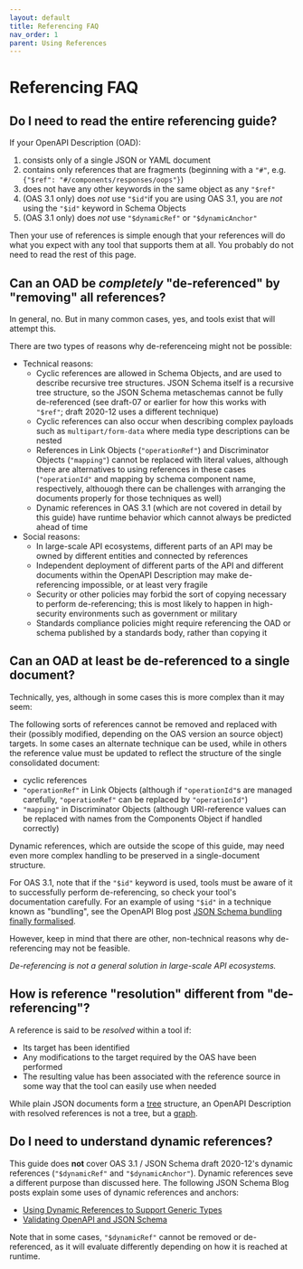 ```yaml
---
layout: default
title: Referencing FAQ
nav_order: 1
parent: Using References
---
```


# Referencing FAQ

## Do I need to read the entire referencing guide?

If your OpenAPI Description (OAD):

1. consists only of a single JSON or YAML document
1. contains only references that are fragments (beginning with a `"#"`, e.g. `{"$ref": "#/components/responses/oops"}`)
1. does not have any other keywords in the same object as any `"$ref"`
1. (OAS 3.1 only) does *not* use `"$id"`if you are using OAS 3.1, you are  *not* using the `"$id"` keyword in Schema Objects
1. (OAS 3.1 only) does *not* use `"$dynamicRef"` or `"$dynamicAnchor"`

Then your use of references is simple enough that your references will do what you expect with any tool that supports them at all.  You probably do not need to read the rest of this page.

## Can an OAD be *completely* "de-referenced" by "removing" all references?

In general, no.  But in many common cases, yes, and tools exist that will attempt this.

There are two types of reasons why de-referenceing might not be possible:

* Technical reasons:
   * Cyclic references are allowed in Schema Objects, and are used to describe recursive tree structures.  JSON Schema itself is a recursive tree structure, so the JSON Schema metaschemas cannot be fully de-referenced (see draft-07 or earlier for how this works with `"$ref"`; draft 2020-12 uses a different technique)
   * Cyclic references can also occur when describing complex payloads such as `multipart/form-data` where media type descriptions can be nested
   * References in Link Objects (`"operationRef"`) and Discriminator Objects (`"mapping"`) cannot be replaced with literal values, although there are alternatives to using references in these cases (`"operationId"` and mapping by schema component name, respectively, althouogh there can be challenges with arranging the documents properly for those techniques as well)
   * Dynamic references in OAS 3.1 (which are not covered in detail by this guide) have runtime behavior which cannot always be predicted ahead of time
* Social reasons:
   * In large-scale API ecosystems, different parts of an API may be owned by different entities and connected by references
   * Independent deployment of different parts of the API and different documents within the OpenAPI Description may make de-referencing impossible, or at least very fragile
   * Security or other policies may forbid the sort of copying necessary to perform de-referencing; this is most likely to happen in high-security environments such as government or military
   * Standards compliance policies might require referencing the OAD or schema published by a standards body, rather than copying it

## Can an OAD at least be de-referenced to a single document?

Technically, yes, although in some cases this is more complex than it may seem:

The following sorts of references cannot be removed and replaced with their (possibly modified, depending on the OAS version an source object) targets.  In some cases an alternate technique can be used, while in others the reference value must be updated to reflect the structure of the single consolidated document:

* cyclic references
* `"operationRef"` in Link Objects (although if `"operationId"`s are managed carefully, `"operationRef"` can be replaced by `"operationId"`)
* `"mapping"` in Discriminator Objects (although URI-reference values can be replaced with names from the Components Object if handled correctly)

Dynamic references, which are outside the scope of this guide, may need even more complex handling to be preserved in a single-document structure.

For OAS 3.1, note that if the `"$id"` keyword is used, tools must be aware of it to successfully perform de-referencing, so check your tool's documentation carefully.  For an example of using `"$id"` in a technique known as "bundling", see the OpenAPI Blog post [JSON Schema bundling finally formalised](https://www.openapis.org/blog/2021/08/23/json-schema-bundling-finally-formalised).

However, keep in mind that there are other, non-technical reasons why de-referencing may not be feasible.

*De-referencing is not a general solution in large-scale API ecosystems.*

## How is reference "resolution" different from "de-referencing"?

A reference is said to be *resolved* within a tool if:

* Its target has been identified
* Any modifications to the target required by the OAS have been performed
* The resulting value has been associated with the reference source in some way that the tool can easily use when needed

While plain JSON documents form a [tree](https://en.wikipedia.org/wiki/Tree_%28data_structure%29) structure, an OpenAPI Description with resolved references is not a tree, but a [graph](https://en.wikipedia.org/wiki/Graph_%28abstract_data_type%29).

## Do I need to understand dynamic references?

This guide does **not** cover OAS 3.1 / JSON Schema draft 2020-12's dynamic references (`"$dynamicRef"` and `"$dynamicAnchor"`).  Dynamic references seve a different purpose than  discussed here.  The following JSON Schema Blog posts explain some uses of dynamic references and anchors:

* [Using Dynamic References to Support Generic Types](https://json-schema.org/blog/posts/dynamicref-and-generics#using-dynamic-references-to-support-generic-types)
* [Validating OpenAPI and JSON Schema](https://json-schema.org/blog/posts/validating-openapi-and-json-schema)

Note that in some cases, `"$dynamicRef"` cannot be removed or de-referenced, as it will evaluate differently depending on how it is reached at runtime.
